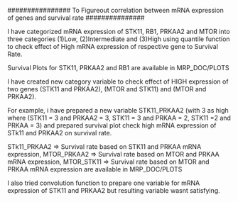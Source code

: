 

################ To Figureout correlation between mRNA expression of genes and survival rate ###############

I have categorized mRNA expression of STK11, RB1, PRKAA2 and MTOR into three categories (1)Low, (2)Intermediate and (3)High using quantile function to check effect of High mRNA expression of respective gene to Survival Rate.

Survival Plots for STK11, PRKAA2 and RB1 are available in MRP_DOC/PLOTS

I have created new category variable to check effect of HIGH expression of two genes (STK11 and PRKAA2), (MTOR and STK11) and (MTOR and PRKAA2). 

For example, i have prepared a new variable STK11_PRKAA2 (with 3 as high where (STK11 = 3 and PRKAA2 = 3, STK11 = 3 and PRKAA = 2, STK11 =2 and PRKAA = 3)  and prepared survival plot check high mRNA expression of STk11 and PRKAA2 on survival rate.

STk11_PRKAA2 => Survival rate based on STK11 and PRKAA mRNA expression, MTOR_PRKAA2 => Survival rate based on MTOR and PRKAA mRNA expression, MTOR_STK11 => Survival rate based on MTOR and PRKAA mRNA expression are available in MRP_DOC/PLOTS

I also tried convolution function to prepare one variable for mRNA expression of STK11 and PRKAA2 but resulting variable wasnt satisfying.
